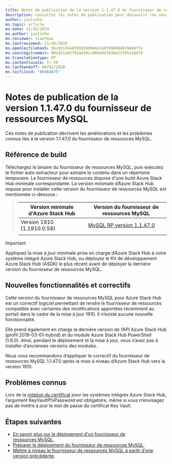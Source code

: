 ```yaml
---
title: Notes de publication de la version 1.1.47.0 du fournisseur de ressources MySQL Azure Stack Hub
description: Consultez les notes de publication pour découvrir les nouveautés incluses dans la mise à jour 1.1.47.0 du fournisseur de ressources MySQL pour Azure Stack Hub.
author: justinha
ms.topic: article
ms.date: 11/26/2019
ms.author: justinha
ms.reviewer: xiaofmao
ms.lastreviewed: 11/26/2019
ms.openlocfilehash: 5bc03134a859182909e62c60159049d639eb8ffe
ms.sourcegitcommit: 08a421ab5792ab19cc06b849763be22f051e6d78
ms.translationtype: HT
ms.contentlocale: fr-FR
ms.lasthandoff: 09/02/2020
ms.locfileid: "89364675"
---
```

# <a name="mysql-resource-provider-11470-release-notes"></a>Notes de publication de la version 1.1.47.0 du fournisseur de ressources MySQL

Ces notes de publication décrivent les améliorations et les problèmes connus liés à la version 1.1.47.0 du fournisseur de ressources MySQL.

## <a name="build-reference"></a>Référence de build
Téléchargez le binaire du fournisseur de ressources MySQL, puis exécutez le fichier auto-extracteur pour extraire le contenu dans un répertoire temporaire. Le fournisseur de ressources dispose d'une build Azure Stack Hub minimale correspondante. La version minimale d’Azure Stack Hub requise pour installer cette version du fournisseur de ressources MySQL est mentionnée ci-dessous :

> |Version minimale d'Azure Stack Hub|Version du fournisseur de ressources MySQL|
> |-----|-----|
> |Version 1910 (1.1910.0.58)|[MySQL RP version 1.1.47.0](https://aka.ms/azurestackmysqlrp11470)|  
> |     |     |

> [!IMPORTANT]
> Appliquez la mise à jour minimale prise en charge d’Azure Stack Hub à votre système intégré Azure Stack Hub, ou déployez le Kit de développement Azure Stack Hub (ASDK) le plus récent avant de déployer la dernière version du fournisseur de ressources MySQL.

## <a name="new-features-and-fixes"></a>Nouvelles fonctionnalités et correctifs

Cette version du fournisseur de ressources MySQL pour Azure Stack Hub est un correctif logiciel permettant de rendre le fournisseur de ressources compatible avec certaines des modifications apportées récemment au portail dans le cadre de la mise à jour 1910. Il n’existe aucune nouvelle fonctionnalité.

Elle prend également en charge la dernière version de l’API Azure Stack Hub (profil 2019-03-01-hybrid) et du module Azure Stack Hub PowerShell (1.8.0). Ainsi, pendant le déploiement et la mise à jour, vous n’avez pas à installer d’anciennes versions des modules.

Nous vous recommandons d’appliquer le correctif du fournisseur de ressources MySQL 1.1.47.0 après la mise à niveau d’Azure Stack Hub vers la version 1910.

## <a name="known-issues"></a>Problèmes connus

Lors de la [rotation du certificat](azure-stack-mysql-resource-provider-maintain.md#secrets-rotation) pour les systèmes intégrés Azure Stack Hub, l’argument KeyVaultPfxPassword est obligatoire, même si vous n’envisagez pas de mettre à jour le mot de passe du certificat Key Vault.

## <a name="next-steps"></a>Étapes suivantes

- [En savoir plus sur le déploiement d'un fournisseur de ressources MySQL](azure-stack-mysql-resource-provider.md).
- [Préparer le déploiement du fournisseur de ressources MySQL](azure-stack-mysql-resource-provider-deploy.md#prerequisites).
- [Mettre à niveau le fournisseur de ressources MySQL à partir d’une version précédente](azure-stack-mysql-resource-provider-update.md).

